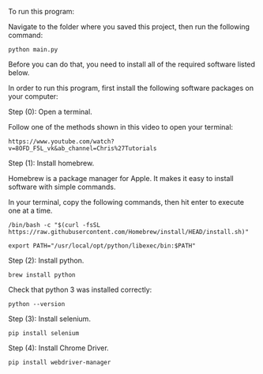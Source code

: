 To run this program:

Navigate to the folder where you saved this project, then run the following command:

```
python main.py
```

Before you can do that, you need to install all of the required software listed below.

In order to run this program, first install the following software packages on your computer:

Step (0): Open a terminal.

Follow one of the methods shown in this video to open your terminal:

```
https://www.youtube.com/watch?v=8OFD_F5L_vk&ab_channel=Chris%27Tutorials
```

Step (1): Install homebrew.

Homebrew is a package manager for Apple. It makes it easy to install software with simple commands.

In your terminal, copy the following commands, then hit enter to execute one at a time.

```
/bin/bash -c "$(curl -fsSL https://raw.githubusercontent.com/Homebrew/install/HEAD/install.sh)"
```

```
export PATH="/usr/local/opt/python/libexec/bin:$PATH"
```

Step (2): Install python.

```
brew install python
```

Check that python 3 was installed correctly:

```
python --version
```

Step (3): Install selenium.

```
pip install selenium
```

Step (4): Install Chrome Driver.

```
pip install webdriver-manager
```
